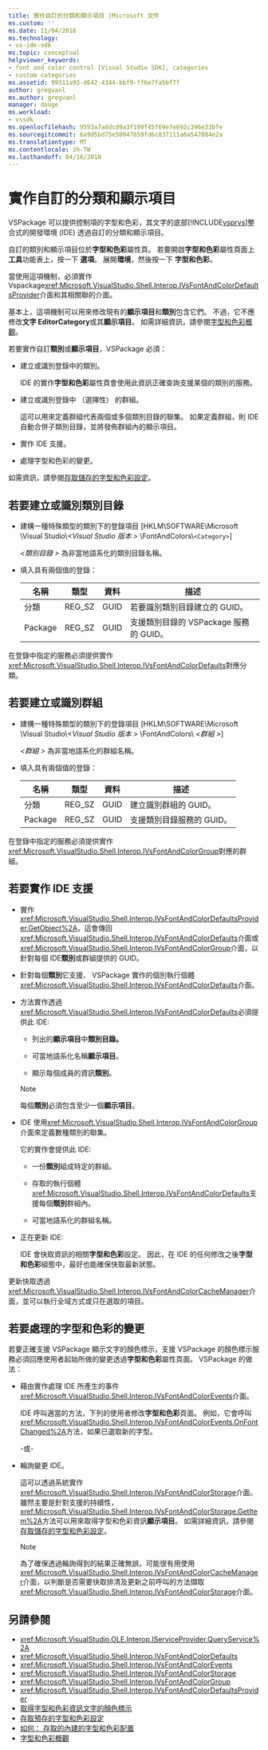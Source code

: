 ```yaml
---
title: 實作自訂的分類和顯示項目 |Microsoft 文件
ms.custom: ''
ms.date: 11/04/2016
ms.technology:
- vs-ide-sdk
ms.topic: conceptual
helpviewer_keywords:
- font and color control [Visual Studio SDK], categories
- custom categories
ms.assetid: 99311a93-d642-4344-bbf9-ff6e7fa5bf7f
author: gregvanl
ms.author: gregvanl
manager: douge
ms.workload:
- vssdk
ms.openlocfilehash: 9593a7addcd9a3f100f45f69e7e692c396e33bfe
ms.sourcegitcommit: 6a9d5bd75e50947659fd6c837111a6a547884e2a
ms.translationtype: MT
ms.contentlocale: zh-TW
ms.lasthandoff: 04/16/2018
---
```

# <a name="implementing-custom-categories-and-display-items"></a>實作自訂的分類和顯示項目
VSPackage 可以提供控制項的字型和色彩，其文字的底部[!INCLUDE[vsprvs](../code-quality/includes/vsprvs_md.md)]整合式的開發環境 (IDE) 透過自訂的分類和顯示項目。

 自訂的類別和顯示項目位於**字型和色彩**屬性頁。 若要開啟**字型和色彩**屬性頁面上**工具**功能表上，按一下 **選項**。 展開**環境**，然後按一下 **字型和色彩**。

 當使用這項機制，必須實作 Vspackage<xref:Microsoft.VisualStudio.Shell.Interop.IVsFontAndColorDefaultsProvider>介面和其相關聯的介面。

 基本上，這項機制可以用來修改現有的**顯示項目**和**類別**包含它們。 不過，它不應修改**文字 EditorCategory**或其**顯示項目**。 如需詳細資訊，請參閱[字型和色彩概觀](../extensibility/font-and-color-overview.md)。

 若要實作自訂**類別**或**顯示項目**，VSPackage 必須：

-   建立或識別登錄中的類別。

     IDE 的實作**字型和色彩**屬性頁會使用此資訊正確查詢支援某個的類別的服務。

-   建立或識別登錄中 （選擇性） 的群組。

     這可以用來定義群組代表兩個或多個類別目錄的聯集。 如果定義群組，則 IDE 自動合併子類別目錄，並將發佈群組內的顯示項目。

-   實作 IDE 支援。

-   處理字型和色彩的變更。

 如需資訊，請參閱[存取儲存的字型和色彩設定](../extensibility/accessing-stored-font-and-color-settings.md)。

## <a name="to-create-or-identify-categories"></a>若要建立或識別類別目錄

-   建構一種特殊類型的類別下的登錄項目 [HKLM\SOFTWARE\Microsoft \Visual Studio\\*\<Visual Studio 版本 >* \FontAndColors\\`<Category>`]

     *\<類別目錄 >* 為非當地語系化的類別目錄名稱。

-   填入具有兩個值的登錄：

    |名稱|類型|資料|描述|
    |----------|----------|----------|-----------------|
    |分類|REG_SZ|GUID|若要識別類別目錄建立的 GUID。|
    |Package|REG_SZ|GUID|支援類別目錄的 VSPackage 服務的 GUID。|

 在登錄中指定的服務必須提供實作<xref:Microsoft.VisualStudio.Shell.Interop.IVsFontAndColorDefaults>對應分類。

## <a name="to-create-or-identify-groups"></a>若要建立或識別群組

-   建構一種特殊類型的類別下的登錄項目 [HKLM\SOFTWARE\Microsoft \Visual Studio\\*\<Visual Studio 版本 >* \FontAndColors\\  *\<群組 >*]

     *\<群組 >* 為非當地語系化的群組名稱。

-   填入具有兩個值的登錄：

    |名稱|類型|資料|描述|
    |----------|----------|----------|-----------------|
    |分類|REG_SZ|GUID|建立識別群組的 GUID。|
    |Package|REG_SZ|GUID|支援類別目錄服務的 GUID。|

 在登錄中指定的服務必須提供實作<xref:Microsoft.VisualStudio.Shell.Interop.IVsFontAndColorGroup>對應的群組。

## <a name="to-implement-ide-support"></a>若要實作 IDE 支援

-   實作<xref:Microsoft.VisualStudio.Shell.Interop.IVsFontAndColorDefaultsProvider.GetObject%2A>，這會傳回<xref:Microsoft.VisualStudio.Shell.Interop.IVsFontAndColorDefaults>介面或<xref:Microsoft.VisualStudio.Shell.Interop.IVsFontAndColorGroup>介面，以針對每個 IDE**類別**或群組提供的 GUID。

-   針對每個**類別**它支援、 VSPackage 實作的個別執行個體<xref:Microsoft.VisualStudio.Shell.Interop.IVsFontAndColorDefaults>介面。

-   方法實作透過<xref:Microsoft.VisualStudio.Shell.Interop.IVsFontAndColorDefaults>必須提供此 IDE:

    -   列出的**顯示項目**中**類別目錄。**

    -   可當地語系化名稱**顯示項目**。

    -   顯示每個成員的資訊**類別**。

    > [!NOTE]
    >  每個**類別**必須包含至少一個**顯示項目**。

-   IDE 使用<xref:Microsoft.VisualStudio.Shell.Interop.IVsFontAndColorGroup>介面來定義數種類別的聯集。

     它的實作會提供此 IDE:

    -   一份**類別**組成特定的群組。

    -   存取的執行個體<xref:Microsoft.VisualStudio.Shell.Interop.IVsFontAndColorDefaults>支援每個**類別**群組內。

    -   可當地語系化的群組名稱。

-   正在更新 IDE:

     IDE 會快取資訊的相關**字型和色彩**設定。 因此，在 IDE 的任何修改之後**字型和色彩**組態中，最好也能確保快取最新狀態。

 更新快取透過<xref:Microsoft.VisualStudio.Shell.Interop.IVsFontAndColorCacheManager>介面，並可以執行全域方式或只在選取的項目。

## <a name="to-handle-font-and-color-changes"></a>若要處理的字型和色彩的變更
 若要正確支援 VSPackage 顯示文字的顏色標示，支援 VSPackage 的顏色標示服務必須回應使用者起始所做的變更透過**字型和色彩**屬性頁面。 VSPackage 的做法：

-   藉由實作處理 IDE 所產生的事件<xref:Microsoft.VisualStudio.Shell.Interop.IVsFontAndColorEvents>介面。

     IDE 呼叫適當的方法，下列的使用者修改**字型和色彩**頁面。 例如，它會呼叫<xref:Microsoft.VisualStudio.Shell.Interop.IVsFontAndColorEvents.OnFontChanged%2A>方法，如果已選取新的字型。

     -或-

-   輪詢變更 IDE。

     這可以透過系統實作<xref:Microsoft.VisualStudio.Shell.Interop.IVsFontAndColorStorage>介面。 雖然主要是針對支援的持續性，<xref:Microsoft.VisualStudio.Shell.Interop.IVsFontAndColorStorage.GetItem%2A>方法可以用來取得字型和色彩資訊**顯示項目**。 如需詳細資訊，請參閱[存取儲存的字型和色彩設定](../extensibility/accessing-stored-font-and-color-settings.md)。

    > [!NOTE]
    >  為了確保透過輪詢得到的結果正確無誤，可能很有用使用<xref:Microsoft.VisualStudio.Shell.Interop.IVsFontAndColorCacheManager>介面，以判斷是否需要快取排清及更新之前呼叫的方法擷取<xref:Microsoft.VisualStudio.Shell.Interop.IVsFontAndColorStorage>介面。

## <a name="see-also"></a>另請參閱

- <xref:Microsoft.VisualStudio.OLE.Interop.IServiceProvider.QueryService%2A>
- <xref:Microsoft.VisualStudio.Shell.Interop.IVsFontAndColorDefaults>
- <xref:Microsoft.VisualStudio.Shell.Interop.IVsFontAndColorEvents>
- <xref:Microsoft.VisualStudio.Shell.Interop.IVsFontAndColorStorage>
- <xref:Microsoft.VisualStudio.Shell.Interop.IVsFontAndColorGroup>
- <xref:Microsoft.VisualStudio.Shell.Interop.IVsFontAndColorDefaultsProvider>
- [取得字型和色彩資訊文字的顏色標示](../extensibility/getting-font-and-color-information-for-text-colorization.md)
- [存取預存的字型和色彩設定](../extensibility/accessing-stored-font-and-color-settings.md)
- [如何： 存取的內建的字型和色彩配置](../extensibility/how-to-access-the-built-in-fonts-and-color-scheme.md)
- [字型和色彩概觀](../extensibility/font-and-color-overview.md)